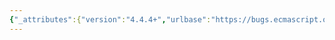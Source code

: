 ```yaml
---
{"_attributes":{"version":"4.4.4+","urlbase":"https://bugs.ecmascript.org/","maintainer":"dherman@mozilla.com"},"bug":{"bug_id":3747,"creation_ts":"2015-02-04 13:30:00 -0800","short_desc":"make module records subclassable","delta_ts":"2015-02-19 19:11:01 -0800","product":"Draft for 6th Edition","component":"Modules","version":"Rev 32: February 2, 2015 Draft","rep_platform":"All","op_sys":"All","bug_status":"RESOLVED","resolution":"FIXED","priority":"Normal","bug_severity":"enhancement","everconfirmed":true,"reporter":{"uid":"dherman","name":"Dave Herman"},"assigned_to":{"uid":"allen","name":"Allen Wirfs-Brock"},"cc":["brendan","dherman","jorendorff","samth"],"long_desc":[{"commentid":12106,"comment_count":0,"who":{"uid":"dherman","name":"Dave Herman"},"bug_when":"2015-02-04 13:30:11 -0800","thetext":"Module Records need to be an abstract \"base class\" data structure, with only the dynamic properties of a module:\n\n    [[Realm]]        Realm Record\n    [[Environment]]  Lexical Environment or undefined\n    [[Namespace]]    Object or undefined\n    [[Evaluated]]    Boolean\n\n(The [[Realm]] property is described in bug 3746.) The spec defines just one \"subclass\" of Normal Module Records, which extends Module Records with the properties computed from source code:\n\n    [[ECMAScriptCode]]         Parse result\n    [[ImportedModules]]        List of String\n    [[ImportEntries]]          List of ImportEntry Records\n    [[LocalExportEntries]]     List of ExportEntry Records\n    [[StarExportEntries]]      List of ExportEntry Records\n    [[IndirectExportEntries]]  List of ExportEntry Records\n\nThe following top level abstract spec operations become overrideable methods on the Module Record class:\n\n* GetExportNames                 ==> Module Record :: GetExportNames\n* ResolveExport                  ==> Module Record :: ResolveExport\n* ModuleDeclarationInstantiation ==> Module Record :: Instantiate\n* ModuleEvaluation               ==> Module Record :: Evaluate\n\nSee https://gist.github.com/dherman/cad85565e0eb16d0a22d for details.\n\nDave"},{"commentid":12211,"comment_count":1,"who":{"uid":"allen","name":"Allen Wirfs-Brock"},"bug_when":"2015-02-07 15:36:32 -0800","thetext":"I think I going to call \"Normal Module Records\" \"Source Code Module Records\" as that is a bit more descriptive concerning what they correspond to."},{"commentid":12212,"comment_count":2,"who":{"uid":"allen","name":"Allen Wirfs-Brock"},"bug_when":"2015-02-07 17:35:26 -0800","thetext":"Putting on this bug since it concerns Normal Module Records methods but it's really broader then that.\n\nWhy do you have both NormalModule.instantiate() and NormalModule.evaluate() calling HostResolveImportedModule to get the imported module records. \n\nI presume that you assume (actually require) that any given request pair will produce the same module record from both call sites. Why isn't it better to only resolve them once in instantiate()?\n\nAlso (if I'm interpreting things correctly) a consequence of not resolving the [[ImportedModules]] list in or prior to instantiate() is that any module imported solely via something like:\n     import \"someModuleNzame\";\nmay not get resolved for the first time until evaluate() tries to resolve it because such imports do not generate ImportEntry records. That doesn't feels right. Shouldn't the resolvability of all imports  have been determined before evaluation starts?\n\nIn my version this resolution took place in ParseModuleAndImports and all the Impurt and Export Entry records got updated to include module record references in additon to their initial string name references.\n\nAnother consequences is that I believe it means that the initial resolution of a module may not occur in the same order as references to them occur in the module source code. I'm not sure this makes a difference (because initialization still uses the module list order) but being unsure make me uncomfortable ;-)"},{"commentid":12222,"comment_count":3,"who":{"uid":"allen","name":"Allen Wirfs-Brock"},"bug_when":"2015-02-08 14:04:52 -0800","thetext":"Some issues about GetExportedNames\n\nDo you really want to throw a SyntaxError on Cingular star exports?  they seem benign.  For example consider:\n\n\"mod.js\":\n    export const x=42;\n    export * from \"mod.js\";  //export * from ourselves\n\nThe export * doesn't add anything, but it really doesn;t hurt anything as long as the specification/implementation protect themselves from looping\n\nA agree that we want to get rid of ambiguous export * names. But I believe that you algorithm is not so nice with this case:\n\n\"mod2.js\":\n    export * from \"mode3.js\";\n    export * from \"mode3.js\";  or \"../mode3.js\", etc\n\nYou algorithm deletes all names exported from a module if more than one export * resolves to it.  It seems to be that the handling of this situation should be either:\n   1) ignore the redundant export *\n   2) throw a syntax error (in the spirit of the previous issue above).\n\nBut, it's not that easy to detect either redundant export *, nor is it clear that they should be an error.  Consider:\n\n\"mod3.js\":\n   export * from \"mod4.js\";\n   export * from \"mod5.js\";\n\n\"mod4.js\":\n   export * from \"mod5\";\n\nmod5.js\":\n    export const foo=42;\n\nIt doesn't seem reasonable that the author of mod3 should have to know that mod4 is also exporting the mod5 names.\n\nGetExportedNames is only used (at least in the ES6 spec.) to  setup module namespace objects.  And I agree that we don't want ambiguous names to pass 'in' tests like you showed.  It seems that a solution to all of this is for GetExportedNames to only filter duplicate export * names but not to check for ambiguous star * exports. Then GetModuleNamespace could use ResolvedExport to check for any ambiguous star * names and remove those from the names bound by that module namespace."},{"commentid":12829,"comment_count":4,"who":{"uid":"dherman","name":"Dave Herman"},"bug_when":"2015-02-17 12:47:28 -0800","thetext":"> GetExportedNames is only used (at least in the ES6 spec.) to  setup module\n> namespace objects.  And I agree that we don't want ambiguous names to pass\n> 'in' tests like you showed.  It seems that a solution to all of this is for\n> GetExportedNames to only filter duplicate export * names but not to check\n> for ambiguous star * exports. Then GetModuleNamespace could use\n> ResolvedExport to check for any ambiguous star * names and remove those from\n> the names bound by that module namespace.\n\nI agree that these overlapping re-exports that agree on provenance are benign, and this plan makes sense to me. Thanks!\n\nIf I'm reading right, the latest draft spec is still throwing for these cases and will need to be relaxed to just return an empty list from GetExportedNames when it hits a cycle. I'll re-review the next draft for bugs, but from what I can tell we're pretty much down to minor bugs and no serious design issues at this point.\n\nDave"},{"commentid":12854,"comment_count":5,"who":{"uid":"allen","name":"Allen Wirfs-Brock"},"bug_when":"2015-02-17 17:30:50 -0800","thetext":"fixed in rev34 editor's draft"},{"commentid":13093,"comment_count":6,"who":{"uid":"allen","name":"Allen Wirfs-Brock"},"bug_when":"2015-02-19 19:11:01 -0800","thetext":"fixed in rev34"}]}}
---
```

